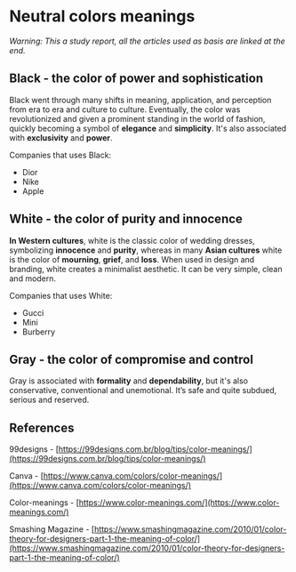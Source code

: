 # Neutral colors meanings

_Warning: This a study report, all the articles used as basis are linked at the end._

## Black - the color of power and sophistication

Black went through many shifts in meaning, application, and perception from era to era and culture to culture. Eventually, the color was revolutionized and given a prominent standing in the world of fashion, quickly becoming a symbol of **elegance** and **simplicity**. It's also associated with **exclusivity** and **power**.

Companies that uses Black:

- Dior
- Nike
- Apple

## White - the color of purity and innocence

**In Western cultures**, white is the classic color of wedding dresses, symbolizing **innocence** and **purity**, whereas in many **Asian cultures** white is the color of **mourning**, **grief**, and **loss**. When used in design and branding, white creates a minimalist aesthetic. It can be very simple, clean and modern.

Companies that uses White:

- Gucci
- Mini
- Burberry

## Gray - the color of compromise and control

Gray is associated with **formality** and **dependability**, but it's also conservative, conventional and unemotional. It’s safe and quite subdued, serious and reserved.

## References

99designs - [https://99designs.com.br/blog/tips/color-meanings/](https://99designs.com.br/blog/tips/color-meanings/)

Canva - [https://www.canva.com/colors/color-meanings/](https://www.canva.com/colors/color-meanings/)

Color-meanings - [https://www.color-meanings.com/](https://www.color-meanings.com/)

Smashing Magazine - [https://www.smashingmagazine.com/2010/01/color-theory-for-designers-part-1-the-meaning-of-color/](https://www.smashingmagazine.com/2010/01/color-theory-for-designers-part-1-the-meaning-of-color/)
